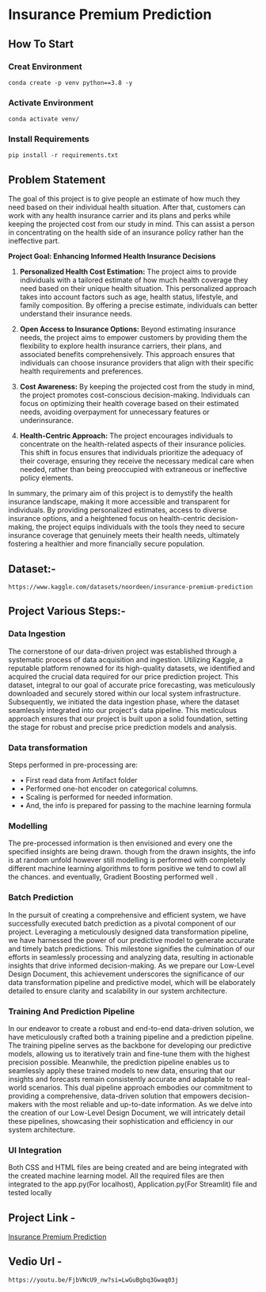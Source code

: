 # Insurance Premium Prediction

## How To Start
### Creat Environment
```
conda create -p venv python==3.8 -y
```
### Activate Environment
```
conda activate venv/
```
### Install Requirements 
```
pip install -r requirements.txt
```

## Problem Statement

The goal of this project is to give people an estimate of how much they need based on
their individual health situation. After that, customers can work with any health
insurance carrier and its plans and perks while keeping the projected cost from our
study in mind. This can assist a person in concentrating on the health side of an
insurance policy rather han the ineffective part.



**Project Goal: Enhancing Informed Health Insurance Decisions**

1. **Personalized Health Cost Estimation:** The project aims to provide individuals with a tailored estimate of how much health coverage they need based on their unique health situation. This personalized approach takes into account factors such as age, health status, lifestyle, and family composition. By offering a precise estimate, individuals can better understand their insurance needs.

2. **Open Access to Insurance Options:** Beyond estimating insurance needs, the project aims to empower customers by providing them the flexibility to explore health insurance carriers, their plans, and associated benefits comprehensively. This approach ensures that individuals can choose insurance providers that align with their specific health requirements and preferences.

3. **Cost Awareness:** By keeping the projected cost from the study in mind, the project promotes cost-conscious decision-making. Individuals can focus on optimizing their health coverage based on their estimated needs, avoiding overpayment for unnecessary features or underinsurance.

4. **Health-Centric Approach:** The project encourages individuals to concentrate on the health-related aspects of their insurance policies. This shift in focus ensures that individuals prioritize the adequacy of their coverage, ensuring they receive the necessary medical care when needed, rather than being preoccupied with extraneous or ineffective policy elements.

In summary, the primary aim of this project is to demystify the health insurance landscape, making it more accessible and transparent for individuals. By providing personalized estimates, access to diverse insurance options, and a heightened focus on health-centric decision-making, the project equips individuals with the tools they need to secure insurance coverage that genuinely meets their health needs, ultimately fostering a healthier and more financially secure population.

## Dataset:-
```
https://www.kaggle.com/datasets/noordeen/insurance-premium-prediction
```
## Project Various Steps:-
### Data Ingestion
The cornerstone of our data-driven project was established through a systematic process of data acquisition and ingestion. Utilizing Kaggle, a reputable platform renowned for its high-quality datasets, we identified and acquired the crucial data required for our price prediction project. This dataset, integral to our goal of accurate price forecasting, was meticulously downloaded and securely stored within our local system infrastructure. Subsequently, we initiated the data ingestion phase, where the dataset seamlessly integrated into our project's data pipeline. This meticulous approach ensures that our project is built upon a solid foundation, setting the stage for robust and precise price prediction models and analysis.

### Data transformation
Steps performed in pre-processing are:
- • First read data from Artifact folder
- • Performed one-hot encoder on categorical columns.
- • Scaling is performed for needed information.
- • And, the info is prepared for passing to the machine learning formula

### Modelling
The pre-processed information is then envisioned and every one the specified insights are being drawn. though from the drawn insights, the info is at random unfold however still modelling is performed with completely different machine learning algorithms to form positive we tend to cowl all the chances. and eventually, Gradient Boosting performed well .

### Batch Prediction

In the pursuit of creating a comprehensive and efficient system, we have successfully executed batch prediction as a pivotal component of our project. Leveraging a meticulously designed data transformation pipeline, we have harnessed the power of our predictive model to generate accurate and timely batch predictions. This milestone signifies the culmination of our efforts in seamlessly processing and analyzing data, resulting in actionable insights that drive informed decision-making. As we prepare our Low-Level Design Document, this achievement underscores the significance of our data transformation pipeline and predictive model, which will be elaborately detailed to ensure clarity and scalability in our system architecture.

### Training And Prediction Pipeline

In our endeavor to create a robust and end-to-end data-driven solution, we have meticulously crafted both a training pipeline and a prediction pipeline. The training pipeline serves as the backbone for developing our predictive models, allowing us to iteratively train and fine-tune them with the highest precision possible. Meanwhile, the prediction pipeline enables us to seamlessly apply these trained models to new data, ensuring that our insights and forecasts remain consistently accurate and adaptable to real-world scenarios. This dual pipeline approach embodies our commitment to providing a comprehensive, data-driven solution that empowers decision-makers with the most reliable and up-to-date information. As we delve into the creation of our Low-Level Design Document, we will intricately detail these pipelines, showcasing their sophistication and efficiency in our system architecture.

### UI Integration

Both CSS and HTML files are being created and are being integrated with the created machine learning model. All the required files are then integrated to the app.py(For localhost), Application.py(For Streamlit) file and tested locally

## Project Link - 
[Insurance Premium Prediction](https://insurancepriceprediction-ovmhkogfqumse2kfdyhh6c.streamlit.app/)

## Vedio Url - 

```
https://youtu.be/FjbVNcU9_nw?si=LwGuBgbq3Gwaq03j

```